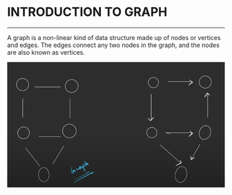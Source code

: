 # INTRODUCTION TO GRAPH
---
A graph is a non-linear kind of data structure made up of nodes or vertices and edges. The edges connect any two nodes in the graph, and the nodes are also known as vertices.

![Alt text](./Images/image.png)